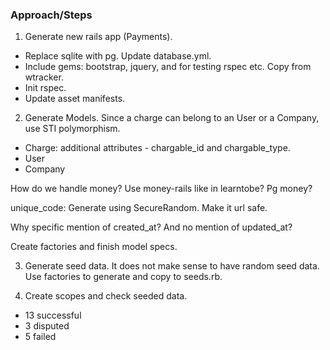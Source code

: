 ### Approach/Steps

1. Generate new rails app (Payments).

- Replace sqlite with pg. Update database.yml.
- Include gems: bootstrap, jquery, and for testing rspec etc. Copy from wtracker.
- Init rspec.
- Update asset manifests.

2. Generate Models. Since a charge can belong to an User or a Company, use STI polymorphism.

- Charge: additional attributes - chargable_id and chargable_type.
- User
- Company

How do we handle money? Use money-rails like in learntobe? Pg money?

unique_code: Generate using SecureRandom. Make it url safe.

Why specific mention of created_at? And no mention of updated_at?

Create factories and finish model specs.

3. Generate seed data. It does not make sense to have random seed data. Use factories to generate and copy to seeds.rb.

4. Create scopes and check seeded data.
- 13 successful
- 3 disputed
- 5 failed


